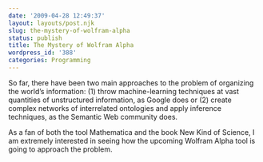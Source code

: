 ```yaml
---
date: '2009-04-28 12:49:37'
layout: layouts/post.njk
slug: the-mystery-of-wolfram-alpha
status: publish
title: The Mystery of Wolfram Alpha
wordpress_id: '388'
categories: Programming
---
```


So far, there have been two main approaches to the problem of organizing the world’s information: (1) throw machine-learning techniques at vast quantities of unstructured information, as Google does or (2) create complex networks of interrelated ontologies and apply inference techniques, as the Semantic Web community does.

As a fan of both the tool Mathematica and the book New Kind of Science, I am extremely interested in seeing how the upcoming Wolfram Alpha tool is going to approach the problem.
